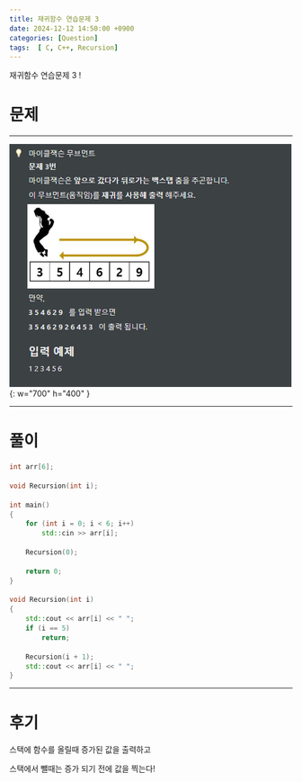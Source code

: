 ```yaml
---
title: 재귀함수 연습문제 3
date: 2024-12-12 14:50:00 +0900
categories: [Question]  
tags:  [ C, C++, Recursion]
---
```


재귀함수 연습문제 3 !

# 문제   
---------------------------------------

![Desktop View](/assets/img/Recursion3.png){: w="700" h="400" }

---------------------------------------

# 풀이

```c++
int arr[6];

void Recursion(int i);

int main()
{
    for (int i = 0; i < 6; i++)
        std::cin >> arr[i];
     
    Recursion(0);
     
    return 0;
}

void Recursion(int i)
{
    std::cout << arr[i] << " ";
    if (i == 5)
        return;
    
    Recursion(i + 1);
    std::cout << arr[i] << " ";
}
```
---------------------------------------

# 후기

스택에 함수를 올릴때 증가된 값을 출력하고

스택에서 뺄때는 증가 되기 전에 값을 찍는다!
